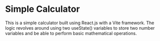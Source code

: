 # Simple Calculator

This is a simple calculator built using React.js with a Vite framework. The logic revolves around using two useState() variables to store two number variables and be able to perform basic mathematical operations.
